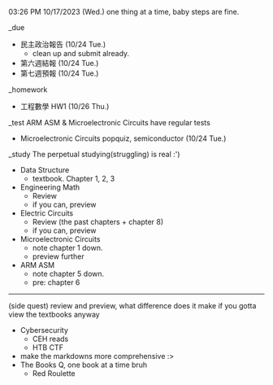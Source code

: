03:26 PM 10/17/2023 (Wed.)
one thing at a time, baby steps are fine.

_due
- 民主政治報告 (10/24 Tue.)
  - clean up and submit already.
- 第六週結報 (10/24 Tue.)
- 第七週預報 (10/24 Tue.)

_homework
- 工程數學 HW1 (10/26 Thu.)

_test
ARM ASM & Microelectronic Circuits have regular tests
- Microelectronic Circuits popquiz, semiconductor (10/24 Tue.)

_study
The perpetual studying(struggling) is real :')
- Data Structure
  - textbook. Chapter 1, 2, 3
- Engineering Math
  - Review
  - if you can, preview
- Electric Circuits
  - Review (the past chapters + chapter 8)
  - if you can, preview
- Microelectronic Circuits
  - note chapter 1 down.
  - preview further
- ARM ASM
  - note chapter 5 down.
  - pre: chapter 6

____
(side quest)
review and preview, what difference does it make if you gotta view the textbooks anyway
- Cybersecurity
  - CEH reads
  - HTB CTF
- make the markdowns more comprehensive :>
- The Books Q, one book at a time bruh
  - Red Roulette